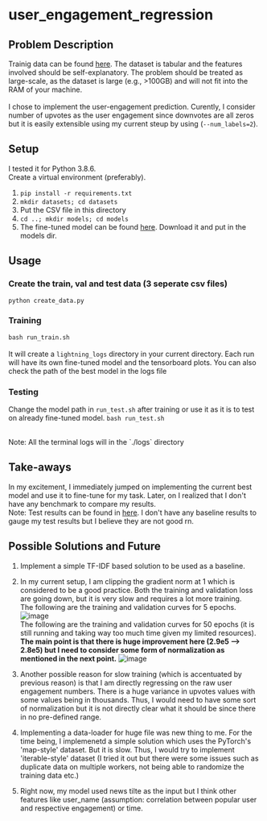 # user_engagement_regression

## Problem Description
Trainig data can be found [here](https://drive.google.com/file/d/15X00ZWBjla7qGOIW33j8865QdF89IyAk/view). The dataset is tabular and the features involved should be self-explanatory. The problem should be treated as large-scale, as the dataset is large (e.g., >100GB) and will not fit into the RAM of your machine.
<br /><br />
I chose to implement the user-engagement prediction. Curently, I consider number of upvotes as the user engagement since downvotes are all zeros but it is easily extensible using my current steup by using (`--num_labels=2`).


## Setup 
I tested it for Python 3.8.6. 
<br />
Create a virtual environment (preferably).
<br />
1. `pip install -r requirements.txt` <br />
2. `mkdir datasets; cd datasets` <br />
3. Put the CSV file in this directory <br />
4. `cd ..; mkdir models; cd models` <br />
5. The fine-tuned model can be found [here](https://drive.google.com/file/d/1-9pezTmcx486Exgo4Bo2eINRoqJNwdPz/view?usp=sharing). Download it and put in the models dir.


## Usage
### Create the train, val and test data (3 seperate csv files)
`python create_data.py`

### Training
`bash run_train.sh`
<br /><br />
It will create a `lightning_logs` directory in your current directory. Each run will have its own fine-tuned model and the tensorboard plots. You can also check the path of the best model in the logs file

### Testing
Change the model path in `run_test.sh` after training or use it as it is to test on already fine-tuned model. 
`bash run_test.sh`

<br />
Note: All the terminal logs will in the `./logs` directory

## Take-aways
In my excitement, I immediately jumped on implementing the current best model and use it to fine-tune for my task. Later, on I realized that I don't have any benchmark to compare my results. <br />
Note: Test results can be found in [here](./logs/test_results.txt). I don't have any baseline results to gauge my test results but I believe they are not good rn. 

## Possible Solutions and Future
1. Implement a simple TF-IDF based solution to be used as a baseline.
2. In my current setup, I am clipping the gradient norm at 1 which is considered to be a good practice. Both the training and validation loss are going down, but it is very slow and requires a lot more training. <br /> The following are the training and validation curves for 5 epochs. ![image](https://user-images.githubusercontent.com/5251592/115666003-a1d42480-a309-11eb-8c7f-5448fe0ec598.png) <br /> The following are the training and validation curves for 50 epochs (it is still running and taking way too much time given my limited resources). **The main point is that there is huge improvement here (2.9e5 --> 2.8e5) but I need to consider some form of normalization as mentioned in the next point.**
![image](https://user-images.githubusercontent.com/5251592/115666056-b57f8b00-a309-11eb-92dd-26875ef25eee.png)

3. Another possible reason for slow training (which is accentuated by previous reason) is that I am directly regressing on the raw user engagement numbers. There is a huge variance in upvotes values with some values being in thousands. Thus, I would need to have some sort of normalization but it is not directly clear what it should be since there in no pre-defined range. 
4. Implementing a data-loader for huge file was new thing to me. For the time being, I implemenetd a simple solution which uses the PyTorch's 'map-style' dataset. But it is slow. Thus, I would try to implement 'iterable-style' dataset (I tried it out but there were some issues such as duplicate data on multiple workers, not being able to randomize the training data etc.)
5. Right now, my model used news tilte as the input but I think other features like user_name (assumption: correlation between popular user and respective engagement) or time. 


